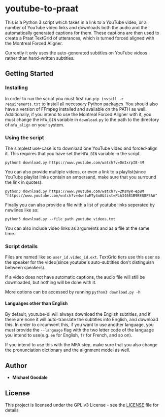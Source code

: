 # youtube-to-praat 

This is a Python 3 script which takes in a link to a YouTube video, or a number of YouTube video links and downloads both the audio and the automatically generated captions for them.
These captions are then used to create a Praat TextGrid of utterances, which is turned forced aligned with the Montreal Forced Aligner.

Currently it only uses the auto-generated subtitles on YouTube videos rather than hand-written subtitles.

## Getting Started

### Installing

In order to run the script you must first run `pip install -r requirements.txt` to install all necessary Python packages.
You should also have a version of FFmpeg installed and available on the PATH as well.
Additionally, if you intend to use the Montreal Forced Aligner with it, you must change the `MFA_BIN` variable in `download.py` to the path to the directory of `mfa_align` on your system.

### Using the script

The simplest use-case is to download one YouTube video and forced-align it. This requires that you have set the `MFA_BIN` variable in the script.
```
python3 download.py https://www.youtube.com/watch?v=OmIxrpI8-4M
```

You can also provide multiple videos, or even a link to a playlist(since YouTube playlist links contain an ampersand, make sure that you surround the link in quotes).
```
python3 download.py https://www.youtube.com/watch?v=2MsNyR-epBM "https://www.youtube.com/watch?v=4wetwETy4u0&list=PLA34681B9BE88F5AA"
```

Finally you can also provide a file with a list of youtube links seperated by newlines like so:

```
python3 download.py --file_path youtube_videos.txt
```

You can also include video links as arguments and as a file at the same time.

### Script details
Files are named like so `user_id.video_id.ext`. 
TextGrid tiers use this user as the speaker for the video(since youtube's auto-subtitles don't distinguish between speakers).

If a video does not have automatic captions, the audio file will still be downloaded, but nothing will be done with it.

More options can be accessed by running `python3 download.py -h`

#### Languages other than English

By default, youtube-dl will always download the English subtitles, and if there are none it will auto-translate the subtitles into English, and download this.
In order to circumvent this, if you want to use another language, you must provide the `--language` flag with the two letter code of the language you intend to use(e.g. `en` for English, `fr` for French, and so on).

If you intend to use this with the MFA step, make sure that you also change the pronunciation dictionary and the alignment model as well. 

## Author

* **Michael Goodale** 

## License

This project is licensed under the GPL v3 License - see the [LICENSE](LICENSE) file for details
